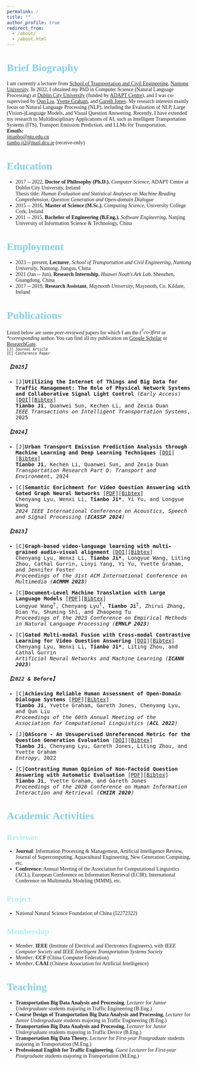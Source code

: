 ```yaml
---
permalink: /
title: ""
author_profile: true
redirect_from: 
  - /about/
  - /about.html
---
```

<style>
body {
  font-family: "Times New Roman", Times, serif;
}
</style>

# <font style="color: #87CEEB">Brief Biography</font>

I am currently a lecturer from [School of Transportation and Civil Engineering](https://jttm.ntu.edu.cn/), [Nantong University](https://www.ntu.edu.cn/). In 2022, I obtained my PhD in Computer Science (Natural Language Processing) at [Dublin City University](https://www.dcu.ie/) (funded by [ADAPT Centre](https://www.adaptcentre.ie/)), and I was co-supervised by [Qun Liu](https://liuquncn.github.io/index_en.html), [Yvette Graham](https://www.tcd.ie/scss/people/academic-staff/ygraham/), and [Gareth Jones](https://www.dcu.ie/computing/people/gareth-jones). My research interests mainly focus on Natural Language Processing (NLP), including the Evaluation of NLP, Large (Vision-)Language Models, and Visual Question Answering. Recently, I have extended my research to Multidisciplinary Applications of AI, such as Intelligent Transportation Systems (ITS), Transport Emission Prediction, and LLMs for Transportation.  
***Emails:***  
jitianbo@ntu.edu.cn  
tianbo.ji2@mail.dcu.ie (receive-only)


# <font style="color: #87CEEB">Education</font>

* 2017 -- 2022, **Doctor of Philosophy (Ph.D.)**, *Computer Science*, ADAPT Centre at Dublin City University, Ireland  
Thesis title: *Human Evaluation and Statistical Analyses on Machine Reading Comprehension, Question Generation and Open-domain Dialogue*
* 2015 -- 2016, **Master of Science (M.Sc.)**, *Computing Science*, University College Cork, Ireland  
* 2011 -- 2015, **Bachelor of Engineering (B.Eng.)**, *Software Engineering*, Nanjing University of Information Science & Technology, China

# <font style="color: #87CEEB">Employment</font>

* 2023 -- present, **Lecturer**, *School of Transportation and Civil Engineering, Nantong University*, Nantong, Jiangsu, China
* 2021 (Jan -- Jun), **Research Internship**, *Huawei Noah's Ark Lab*, Shenzhen, Guangdong, China
* 2017 -- 2019, **Research Assistant**, *Maynooth University*, Maynooth, Co. Kildare, Ireland


# <font style="color: #87CEEB">Publications</font>

Listed below are some *peer-reviewed* papers for which I am the *(<sup>†</sup>co-)first* or *\*corresponding* author. You can find all my publication on [Google Scholar](https://scholar.google.com/citations?user=mLc1OxUAAAAJ&hl=en) or [ResearchGate](https://www.researchgate.net/profile/Tianbo-Ji).   
<span style="font-family: Consolas, monospace;"><sub><small>[J] Journal Article</small></sub>  
<sub><small>[C] Conference Paper</small></sub>
</span>

<!-- * [J]**3D Scene Graph Guesswork as a Heuristic Awareness for Embodied Zero-shot Object Navigation with Large Language Models** [[DOI](https://doi.org/)][[Bibtex](/publications/bibtex/tpami2026.bib)]   
**Tianbo Ji**, \*    
*IEEE Transactions on Pattern Analysis and Machine Intelligence*, 2026 -->

<!-- * [J]**Adaptive traffic signal control for energy efficiency using deep learning and consumer electronics**   [[DOI](https://doi.org/)][[Bibtex](/publications/bibtex/tce2025.bib)]   
**Tianbo Ji**, Peng Cheng, Kechen Li, Zhichao Cao, Zexia Duan\*, and Chenyang Lyu  
*IEEE Transactions on Consumer Electronics*, 2025 -->

<!-- * [J]**A Triple Multi-Modal Network Based on Generative Model for Traffic Accident Detection**   [[DOI](https://doi.org/)][[Bibtex](/publications/bibtex/)]   
**Tianbo Ji**, and Mi Li   
*IEEE Transactions on Intelligent Transportation Systems*, 2025 -->

<!-- * [J]**AI-powered traffic signal optimization for reducing both accident risks and vehicle idling emissions: A case study of monsoon-affected Asian cities**   [[DOI](https://doi.org/)][[Bibtex](/publications/bibtex/)]   
**Tianbo Ji**, Xuanhua Yin, Tianpei Tang, Zexia Duan, and Chenyang Lyu      
*IEEE Transactions on Intelligent Transportation Systems*, 2025 -->

<!-- * [J]**Social Implications of AI-Driven Traffic Management Systems**   [[DOI](https://doi.org/)][[Bibtex](/publications/bibtex/)]   
**Tianbo Ji**, Peng Cheng, Xuanhua Yin, Kechen Li, Zexia Duan, Tianpei Tang, Liting Zhou, and Chenyang Lyu      
*Sustainable Cities and Society*, 2025 -->

<!-- * [J]**A Framework for Explainable Toxic Language Detection in Online Game Conversations via Distilling GPT-4**  [[DOI](https://doi.org/)][[Bibtex](/publications/bibtex/.bib)]   
**Tianbo Ji**, Ali Ala, Quanwei Sun, Kechen Li, Zongshan Wang, and Seyedali Mirjalili   
*IEEE Transactions on Affective Computing*, 2026 -->

<!-- * [J]**Assessing the Impact of Super Typhoon on Terrestrial Ecosystems in Eastern Coastal China: A Case Study of Typhoon Lekima**  [[DOI](https://doi.org/)][[Bibtex](/publications/bibtex/ijde2025.bib)]   
Zexia Duan, Yichi Zhang, Sihui Fan, and **Tianbo Ji\***  
*International Journal of Digital Earth*, 2026 -->


<!-- <span style="font-family: Consolas, monospace;"></span> -->

##### <span style="font-family: Consolas, monospace;">【2025】</span>
* <span style="font-family: Consolas, monospace;">[J]**Utilizing the Internet of Things and Big Data for Traffic Management: The Role of Physical Network Systems and Collaborative Signal Light Control** (*Early Access*) [[DOI](https://doi.org/10.1109/TITS.2024.3519661)][[Bibtex](/publications/bibtex/tits2025.bib)]    
**Tianbo Ji**, Quanwei Sun, Kechen Li, and Zexia Duan    
*IEEE Transactions on Intelligent Transportation Systems*, 2025</span> 




##### <span style="font-family: Consolas, monospace;">【2024】</span>
* <span style="font-family: Consolas, monospace;">[J]**Urban Transport Emission Prediction Analysis through Machine Learning and Deep Learning Techniques** [[DOI](https://doi.org/10.1016/j.trd.2024.104389)][[Bibtex](/publications/bibtex/trd2024.bib)]  
**Tianbo Ji**, Kechen Li, Quanwei Sun, and Zexia Duan   
*Transportation Research Part D: Transport and Environment*, 2024</span>


* <span style="font-family: Consolas, monospace;">[C]**Semantic Enrichment for Video Question Answering with Gated Graph Neural Networks**  [[PDF](https://ieeexplore.ieee.org/stamp/stamp.jsp?tp=&arnumber=10447275)][[Bibtex](/publications/bibtex/icassp2024.bib)]   
Chenyang Lyu, Wenxi Li, **Tianbo Ji\***, Yi Yu, and Longyue Wang  
*2024 IEEE International Conference on Acoustics, Speech and Signal Processing (**ICASSP 2024**)*</span>

##### <span style="font-family: Consolas, monospace;">【2023】</span>

* <span style="font-family: Consolas, monospace;">[C]**Graph-based video-language learning with multi-grained audio-visual alignment**  [[DOI](https://doi.org/10.1145/3581783.3612132)][[Bibtex](/publications/bibtex/acmmm2023.bib)]   
Chenyang Lyu, Wenxi Li, **Tianbo Ji\***, Longyue Wang, Liting Zhou, Cathal Gurrin, Linyi Yang, Yi Yu, Yvette Graham, and Jennifer Foster  
*Proceedings of the 31st ACM International Conference on Multimedia (**ACMMM 2023**)*</span>

* <span style="font-family: Consolas, monospace;">[C]**Document-Level Machine Translation with Large Language Models** [[PDF](https://aclanthology.org/2023.emnlp-main.1036.pdf)][[Bibtex](/publications/bibtex/emnlp2023.bib)]   
Longyue Wang<sup>†</sup>, Chenyang Lyu<sup>†</sup>, **Tianbo Ji**<sup>†</sup>, Zhirui Zhang, Dian Yu, Shuming Shi, and Zhaopeng Tu  
*Proceedings of the 2023 Conference on Empirical Methods in Natural Language Processing (**EMNLP 2023**)*</span>

* <span style="font-family: Consolas, monospace;">[C]**Gated Multi-modal Fusion with Cross-modal Contrastive Learning for Video Question Answering** [[DOI](https://doi.org/10.1007/978-3-031-44195-0_35)][[Bibtex](/publications/bibtex/icann2023.bib)]   
Chenyang Lyu, Wenxi Li, **Tianbo Ji\***, Liting Zhou, and Cathal Gurrin  
*Artificial Neural Networks and Machine Learning (**ICANN 2023**)*</span>

##### <span style="font-family: Consolas, monospace;">【2022 & Before】</span>
* <span style="font-family: Consolas, monospace;">[C]**Achieving Reliable Human Assessment of Open-Domain Dialogue Systems** [[PDF](https://aclanthology.org/2022.acl-long.445.pdf)][[Bibtex](/publications/bibtex/acl2022.bib)]   
**Tianbo Ji**, Yvette Graham, Gareth Jones, Chenyang Lyu, and Qun Liu  
*Proceedings of the 60th Annual Meeting of the Association for Computational Linguistics (**ACL 2022**)*</span>

* <span style="font-family: Consolas, monospace;">[J]**QAScore - An Unsupervised Unreferenced Metric for the Question Generation Evaluation** [[DOI](https://doi.org/10.3390/e24111514)][[Bibtex](/publications/bibtex/entropy.bib)]   
**Tianbo Ji**, Chenyang Lyu, Gareth Jones, Liting Zhou, and Yvette Graham   
*Entropy*, 2022</span>

* <span style="font-family: Consolas, monospace;">[C]**Contrasting Human Opinion of Non-Factoid Question Answering with Automatic Evaluation** [[PDF](https://dl.acm.org/doi/pdf/10.1145/3343413.3377996)][[Bibtex](/publications/bibtex/chiir2020.bib)]   
**Tianbo Ji**, Yvette Graham, and Gareth Jones  
*Proceedings of the 2020 Conference on Human Information Interaction and Retrieval (**CHIIR 2020**)*</span>



# <font style="color: #87CEEB">Academic Activities</font>


## <font style="color: #AFEEEE">Reviewer</font>

* **Journal**: Information Processing \& Management, Artificial Intelligence Review, Journal of Supercomputing, Aquacultural Engineering, New Generation Computing, etc.
* **Conference**: Annual Meeting of the Association for Computational Linguistics (ACL), European Conference on Information Retrieval (ECIR), International Conference on Multimedia Modeling (MMM), etc.

## <font style="color: #AFEEEE">Project</font>

* National Natural Science Foundation of China (52272322)


## <font style="color: #AFEEEE">Membership</font>  

* *Member*, **IEEE** (Institute of Electrical and Electronics Engineers), with *IEEE Computer Society* and *IEEE Intelligent Transportation Systems Society*
* *Member*, **CCF** (China Computer Federation)
* *Member*, **CAAI** (Chinese Association for Artificial Intelligence)
  

# <font style="color: #87CEEB">Teaching</font> 

* **Transportation Big Data Analysis and Processing**, *Lecturer* for *Junior Undergraduate* students majoring in Traffic Engineering (B.Eng.)
* **Course Design of Transportation Big Data Analysis and Processing**, *Lecturer* for *Junior Undergraduate* students majoring in Traffic Engineering (B.Eng.)
* **Transportation Big Data Analysis and Processing**, *Lecturer* for *Junior Undergraduate* students majoring in Traffic Device (B.Eng.)
* **Transportation Big Data Theory**, *Lecturer* for *First-year Postgraduate* students majoring in Transportation (M.Eng.)
* **Professional English for Traffic Engineering**, *Guest Lecturer* for *First-year Postgraduate* students majoring in Transportation (M.Eng.)